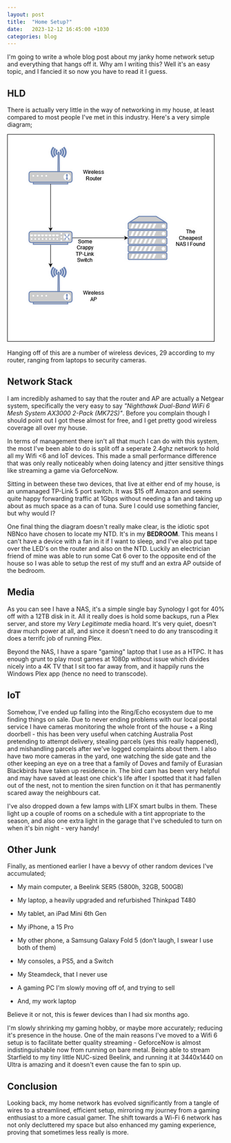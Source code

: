 ```yaml
---
layout: post
title:  "Home Setup?"
date:   2023-12-12 16:45:00 +1030
categories: blog
---
```


I'm going to write a whole blog post about my janky home network setup and everything that hangs off it. Why am I writing this? Well it's an easy topic, and I fancied it so now you have to read it I guess. 

## HLD

There is actually very little in the way of networking in my house, at least compared to most people I've met in this industry. Here's a very simple diagram;

![Home Network Diagram](/assets/images/home_network.jpg)

Hanging off of this are a number of wireless devices, 29 according to my router, ranging from laptops to security cameras. 

## Network Stack

I am incredibly ashamed to say that the router and AP are actually a Netgear system, specifically the very easy to say *"Nighthawk Dual-Band WiFi 6 Mesh System AX3000 2-Pack (MK72S)"*. Before you complain though I should point out I got these almost for free, and I get pretty good wireless coverage all over my house.

In terms of management there isn't all that much I can do with this system, the most I've been able to do is split off a seperate 2.4ghz network to hold all my Wifi <6 and IoT devices. This made a small performance difference that was only really noticeably when doing latency and jitter sensitive things like streaming a game via GeforceNow. 

Sitting in between these two devices, that live at either end of my house, is an unmanaged TP-Link 5 port switch. It was $15 off Amazon and seems quite happy forwarding traffic at 1Gbps without needing a fan and taking up about as much space as a can of tuna. Sure I could use something fancier, but why would I?

One final thing the diagram doesn't really make clear, is the idiotic spot NBNco have chosen to locate my NTD. It's in my **BEDROOM**. This means I can't have a device with a fan in it if I want to sleep, and I've also put tape over the LED's on the router and also on the NTD. Luckily an electrician friend of mine was able to run some Cat 6 over to the opposite end of the house so I was able to setup the rest of my stuff and an extra AP outside of the bedroom. 

## Media

As you can see I have a NAS, it's a simple single bay Synology I got for 40% off with a 12TB disk in it. All it really does is hold some backups, run a Plex server, and store my *Very Legitimate* media hoard. It's very quiet, doesn't draw much power at all, and since it doesn't need to do any transcoding it does a terrifc job of running Plex. 

Beyond the NAS, I have a spare "gaming" laptop that I use as a HTPC. It has enough grunt to play most games at 1080p without issue which divides nicely into a 4K TV that I sit too far away from, and it happily runs the Windows Plex app (hence no need to transcode). 

## IoT

Somehow, I've ended up falling into the Ring/Echo ecosystem due to me finding things on sale. Due to never ending problems with our local postal service I have cameras monitoring the whole front of the house + a Ring doorbell - this has been very useful when catching Australia Post pretending to attempt delivery, stealing parcels (yes this really happened), and mishandling parcels after we've logged complaints about them. I also have two more cameras in the yard, one watching the side gate and the other keeping an eye on a tree that a family of Doves and family of Eurasian Blackbirds have taken up residence in. The bird cam has been very helpful and may have saved at least one chick's life after I spotted that it had fallen out of the nest, not to mention the siren function on it that has permanently scared away the neighbours cat. 

I've also dropped down a few lamps with LIFX smart bulbs in them. These light up a couple of rooms on a schedule with a tint appropriate to the season, and also one extra light in the garage that I've scheduled to turn on when it's bin night - very handy!

## Other Junk

Finally, as mentioned earlier I have a bevvy of other random devices I've accumulated;

- My main computer, a Beelink SER5 (5800h, 32GB, 500GB)

- My laptop, a heavily upgraded and refurbished Thinkpad T480

- My tablet, an iPad Mini 6th Gen

- My iPhone, a 15 Pro

- My other phone, a Samsung Galaxy Fold 5 (don't laugh, I swear I use both of them)

- My consoles, a PS5, and a Switch

- My Steamdeck, that I never use

- A gaming PC I'm slowly moving off of, and trying to sell

- And, my work laptop

Believe it or not, this is fewer devices than I had six months ago. 

I'm slowly shrinking my gaming hobby, or maybe more accurately; reducing it's presence in the house. One of the main reasons I've moved to a Wifi 6 setup is to facilitate better quality streaming - GeforceNow is almost indistinguishable now from running on bare metal. Being able to stream Starfield to my tiny little NUC-sized Beelink, and running it at 3440x1440 on Ultra is amazing and it doesn't even cause the fan to spin up. 

## Conclusion

Looking back, my home network has evolved significantly from a tangle of wires to a streamlined, efficient setup, mirroring my journey from a gaming enthusiast to a more casual gamer. The shift towards a Wi-Fi 6 network has not only decluttered my space but also enhanced my gaming experience, proving that sometimes less really is more.